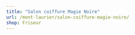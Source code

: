 ```yaml
---
title: "Salon coiffure Magie Noire"
url: /mont-laurier/salon-coiffure-magie-noire/
shop: Friseur
---
```

